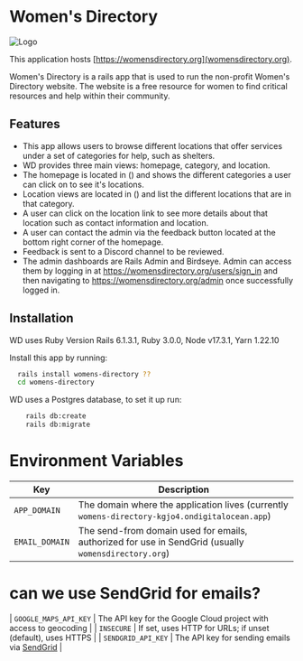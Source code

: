 # Women's Directory

![Logo](https://raw.githubusercontent.com/AARodgers/womens-directory/4ce1c893aff59293e3ebb65546cad5f001ee8594/app/assets/images/logo.svg?token=ALPB3ILGDIJN4QLLKZUH5L3CEZIBI)

This application hosts [https://womensdirectory.org](womensdirectory.org).

Women's Directory is a rails app that is used to run the non-profit Women's Directory website. The website is a free resource for women to find critical resources and help within their community.


## Features

- This app allows users to browse different locations that offer services under a set of categories for help, such as shelters.
- WD provides three main views: homepage, category, and location.
- The homepage is located in () and shows the different categories a user can click on to see it's locations.
- Location views are located in () and list the different locations that are in that category.
- A user can click on the location link to see more details about that location such as contact information and location.
- A user can contact the admin via the feedback button located at the bottom right corner of the homepage.
- Feedback is sent to a Discord channel to be reviewed.
- The admin dashboards are Rails Admin and Birdseye. Admin can access them by logging in at https://womensdirectory.org/users/sign_in and then navigating to https://womensdirectory.org/admin once successfully logged in.


## Installation

WD uses Ruby Version Rails 6.1.3.1, Ruby 3.0.0, Node v17.3.1, Yarn 1.22.10

Install this app by running:

```bash
  rails install womens-directory ??
  cd womens-directory
```

WD uses a Postgres database, to set it up run:

```bash
    rails db:create
    rails db:migrate
```

# Environment Variables

| Key                   | Description                                                                                          |
| --------------------- | ---------------------------------------------------------------------------------------------------- |
| `APP_DOMAIN`          | The domain where the application lives (currently `womens-directory-kgjo4.ondigitalocean.app`)       |
| `EMAIL_DOMAIN`        | The send-from domain used for emails, authorized for use in SendGrid (usually `womensdirectory.org`) |
# can we use SendGrid for emails?
| `GOOGLE_MAPS_API_KEY` | The API key for the Google Cloud project with access to geocoding                                    |
| `INSECURE`            | If set, uses HTTP for URLs; if unset (default), uses HTTPS                                           |
| `SENDGRID_API_KEY`    | The API key for sending emails via [SendGrid](https://sendgrid.com/)                                 |
